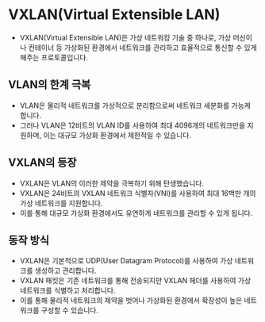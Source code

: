# VXLAN(Virtual Extensible LAN)

- VXLAN(Virtual Extensible LAN)은 가상 네트워킹 기술 중 하나로, 가상 머신이나 컨테이너 등 가상화된 환경에서 네트워크를 관리하고 효율적으로 통신할 수 있게 해주는 프로토콜입니다.

## VLAN의 한계 극복

- VLAN은 물리적 네트워크를 가상적으로 분리함으로써 네트워크 세분화를 가능케 합니다.
- 그러나 VLAN은 12비트의 VLAN ID를 사용하여 최대 4096개의 네트워크만을 지원하며, 이는 대규모 가상화 환경에서 제한적일 수 있습니다.

## VXLAN의 등장

- VXLAN은 VLAN의 이러한 제약을 극복하기 위해 탄생했습니다. 
- VXLAN은 24비트의 VXLAN 네트워크 식별자(VNI)를 사용하여 최대 16백만 개의 가상 네트워크를 지원합니다.
- 이를 통해 대규모 가상화 환경에서도 유연하게 네트워크를 관리할 수 있게 됩니다.

## 동작 방식

- VXLAN은 기본적으로 UDP(User Datagram Protocol)를 사용하여 가상 네트워크를 생성하고 관리합니다.
- VXLAN 패킷은 기존 네트워크를 통해 전송되지만 VXLAN 헤더를 사용하여 가상 네트워크를 식별하고 처리합니다.
- 이를 통해 물리적 네트워크의 제약을 벗어나 가상화된 환경에서 확장성이 높은 네트워크를 구성할 수 있습니다.
